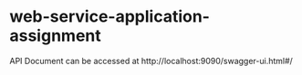 # web-service-application-assignment

API Document can be accessed at http://localhost:9090/swagger-ui.html#/
